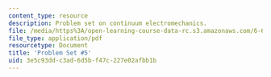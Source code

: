 ```yaml
---
content_type: resource
description: Problem set on continuum electromechanics.
file: /media/https%3A/open-learning-course-data-rc.s3.amazonaws.com/6-642-continuum-electromechanics-fall-2008/3e5c93ddc3ad6d5bf47c227e02afbb1b_pset5.pdf
file_type: application/pdf
resourcetype: Document
title: 'Problem Set #5'
uid: 3e5c93dd-c3ad-6d5b-f47c-227e02afbb1b
---
```

